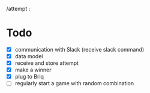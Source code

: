 /attempt :


# Todo
- [x] communication with Slack (receive slack command)
- [x] data model
- [x] receive and store attempt
- [x] make a winner
- [x] plug to Briq
- [ ] regularly start a game with random combination
